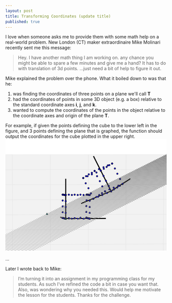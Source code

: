 ```yaml
---
layout: post
title: Transforming Coordinates (update title)
published: true
---
```

I love when someone asks me to provide them with some math help on a real-world problem. New London (CT) maker extraordinaire Mike Molinari recently sent me this message:

> Hey.
I have another math thing I am working on.
any chance you might be able to spare a few minutes and give me a hand?
It has to do with translation of 3d points.
...just need a bit of help to figure it out.

Mike explained the problem over the phone. What it boiled down to was that he:
1. was finding the coordinates of three points on a plane we'll call **T**
2. had the coordinates of points in some 3D object (e.g. a box) relative to the standard coordinate axes **i**, **j**, and **k**.
3. wanted to compute the coordinates of the points in the object relative to the coordinate axes and origin of the plane **T**.

For example, if given the points defining the cube to the lower left in the figure, and 3 points defining the plane that is graphed, the function should output the coordinates for the cube plotted in the upper right.
![coord transform img1](../images/coordTransImg1.png)

...

Later I wrote back to Mike:
> I’m turning it into an assignment in my programming class for my students. As such I’ve refined the code a bit in case you want that. Also, was wondering why you needed this. Would help me motivate the lesson for the students. Thanks for the challenge.
